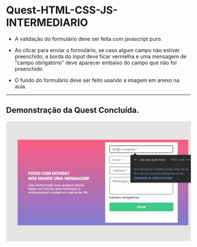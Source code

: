 # Quest-HTML-CSS-JS-INTERMEDIARIO

- A validação do formulário deve ser feita com
javascript puro.

- Ao clicar para enviar o formulário, se caso
algum campo não estiver preenchido, a borda
do input deve ficar vermelha e uma mensagem
de "campo obrigatório" deve aparecer embaixo
do campo que não foi preenchido.

- O fundo do formulário deve ser feito usando a
imagem em anexo na aula.

-----------------------------------------------------

## Demonstração da Quest Concluída.

<img src="src/image/Animação.gif">
